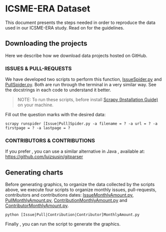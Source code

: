 # ICSME-ERA Dataset
This document presents the steps needed in order to reproduce the data used in our ICSME-ERA study. Read on for the guidelines.

## Downloading the projects
Here we describe how we download data projects hosted on GitHub.
### ISSUES & PULL-REQUESTS
We have developed two scripts to perform this function, [IssueSpider.py](https://github.com/fronchetti/ICSME-ERA-Dataset/blob/master/IssueSpider.py) and [PullSpider.py](https://github.com/fronchetti/ICSME-ERA-Dataset/blob/master/PullSpider.py). Both are run through the terminal in a very similar way. See the docstrings in each code to understand it better.

> NOTE: To run these scripts, before install [Scrapy (Installation Guide)](http://doc.scrapy.org/en/latest/intro/install.html) on your machine.

Fill out the question marks with the desired data:

`scrapy runspider [Issue|Pull]Spider.py -a filename = ? -a url = ? -a firstpage = ? -a lastpage = ?`

### CONTRIBUTORS & CONTRIBUTIONS

If you prefer , you can use a similar alternative in Java , available at:
https://github.com/luizsusin/gitparser

## Generating charts

Before generating graphics, to organize the data collected by the scripts above, we execute four scripts to organize monthly issues, pull-requests, contributors and contributions dates: [IssueMonthlyAmount.py](https://github.com/fronchetti/ICSME-ERA-Dataset/blob/master/IssueMonthlyAmount.py), [PullMonthlyAmount.py](https://github.com/fronchetti/ICSME-ERA-Dataset/blob/master/PullMonthlyAmount.py),
[ContributionMonthlyAmount.py](https://github.com/fronchetti/ICSME-ERA-Dataset/blob/master/ContributionMonthlyAmount.py) and [ContributorMonthlyAmount.py](https://github.com/fronchetti/ICSME-ERA-Dataset/blob/master/ContributorMonthlyAmount.py).

`python [Issue|Pull|Contribution|Contributor]MonthlyAmount.py`


Finally , you can run the script to generate the graphics.




